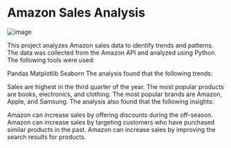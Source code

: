 
# Amazon Sales Analysis
![image](https://github.com/Amyydv/Amazon_Sales_Analysis/assets/112614485/69c04dc1-f360-4f0e-ac40-666078b520db)


This project analyzes Amazon sales data to identify trends and patterns. The data was collected from the Amazon API and analyzed using Python. The following tools were used:

Pandas Matplotlib Seaborn The analysis found that the following trends:

Sales are highest in the third quarter of the year. The most popular products are books, electronics, and clothing. The most popular brands are Amazon, Apple, and Samsung. The analysis also found that the following insights:

Amazon can increase sales by offering discounts during the off-season. Amazon can increase sales by targeting customers who have purchased similar products in the past. Amazon can increase sales by improving the search results for products.
